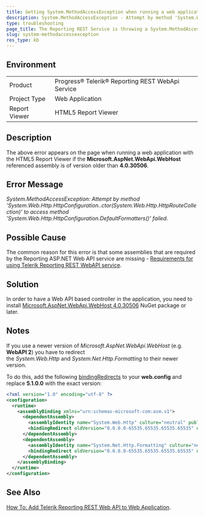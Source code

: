 ```yaml
---
title: Getting System.MethodAccessException when running a web application with the HTML5 Report Viewer 
description: System.MethodAccessException - Attempt by method 'System.Web.Http.HttpConfiguration..ctor(System.Web.Http.HttpRouteCollection)' to access method 'System.Web.Http.HttpConfiguration.DefaultFormatters()' failed.
type: troubleshooting
page_title: The Reporting REST Service is throwing a System.MethodAccessException
slug: system-methodaccessexception
res_type: kb
---
```


## Environment

<table>
	<tr>
		<td>Product</td>
		<td>Progress® Telerik® Reporting REST WebApi Service</td>
	</tr>
	<tr>
		<td>Project Type</td>
		<td>Web Application</td>
	</tr>
	<tr>
    <td>Report Viewer</td>
		<td>HTML5 Report Viewer</td>
	</tr>
</table>

## Description

The above error appears on the page when running a web application with the HTML5 Report Viewer if the **Microsoft.AspNet.WebApi.WebHost** referenced assembly is of version older than **4.0.30506**.

## Error Message

*System.MethodAccessException: Attempt by method 'System.Web.Http.HttpConfiguration..ctor(System.Web.Http.HttpRouteCollection)' to access method 'System.Web.Http.HttpConfiguration.DefaultFormatters()' failed.*

## Possible Cause
  
The common reason for this error is that some assemblies that are required by the Reporting ASP.NET Web API service are missing - [Requirements for using Telerik Reporting REST WebAPI service](../telerik-reporting-rest-service-web-api-system-requirements).  
  
## Solution  
  
 In order to have a Web API based controller in the application, you need to install [Microsoft.AspNet.WebApi.WebHost 4.0.30506](https://www.nuget.org/packages/Microsoft.AspNet.WebApi.WebHost/4.0.30506) NuGet package or later.  
 
 ## Notes  
 
If you use a newer version of *Microsoft.AspNet.WebApi.WebHost* (e.g. **WebAPI 2**) you have to redirect the *System.Web.Http* and *System.Net.Http.Formatting* to their newer version.
 
To do this, add the following [bindingRedirects](ttps://docs.microsoft.com/en-us/dotnet/framework/configure-apps/file-schema/runtime/bindingredirect-element?redirectedfrom=MSDN) to your **web.config** and replace **5.1.0.0** with the exact version:  

```xml
<?xml version="1.0" encoding="utf-8" ?>
<configuration>
  <runtime>
    <assemblyBinding xmlns="urn:schemas-microsoft-com:asm.v1">
      <dependentAssembly>
        <assemblyIdentity name="System.Web.Http" culture="neutral" publicKeyToken="31bf3856ad364e35"/>
        <bindingRedirect oldVersion="0.0.0.0-65535.65535.65535.65535" newVersion="5.1.0.0"/>
      </dependentAssembly>
      <dependentAssembly>
        <assemblyIdentity name="System.Net.Http.Formatting" culture="neutral" publicKeyToken="31bf3856ad364e35"/>
        <bindingRedirect oldVersion="0.0.0.0-65535.65535.65535.65535" newVersion="5.1.0.0"/>
      </dependentAssembly>
    </assemblyBinding>
  </runtime>
</configuration>
```
## See Also

[How To: Add Telerik Reporting REST Web API to Web Application](../telerik-reporting-rest-host-http-service-using-web-hosting).  
